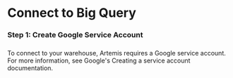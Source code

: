 # Connect to Big Query

###
### Step 1: Create Google Service Account
### 
To connect to your warehouse, Artemis requires a Google service account. For more information, see Google's Creating a service account documentation.




	  
